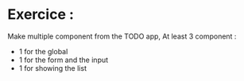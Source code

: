 # Exercice :

Make multiple component from the TODO app, At least 3 component :

- 1 for the global
- 1 for the form and the input
- 1 for showing the list
